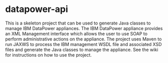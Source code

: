 # datapower-api
This is a skeleton project that can be used to generate Java classes to manage IBM DataPower appliances.  The IBM DataPower appliance provides an XML Management interface which allows the user to use SOAP to perform administrative actions on the appliance.  The project uses Maven to run JAXWS to process the IBM management WSDL file and associated XSD files and generate the Java classes to manage the appliance.  See the wiki for instructions on how to use the project.
